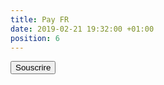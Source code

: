 ```yaml
---
title: Pay FR
date: 2019-02-21 19:32:00 +01:00
position: 6
---
```


<form action="https://www.paypal.com/cgi-bin/webscr" method="post" target="_top">
<input type="hidden" name="cmd" value="_s-xclick">
<input type="hidden" name="hosted_button_id" value="AXQG8TSJJ3YN8">
<input type="submit" border="0" name="submit" value="Souscrire">
<img alt="" border="0" src="https://www.paypalobjects.com/fr_FR/i/scr/pixel.gif" width="1" height="1">
</form>
